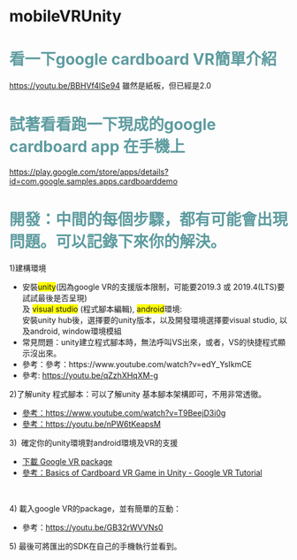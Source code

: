 # mobileVRUnity
<!-- #######  YAY, I AM THE SOURCE EDITOR! #########-->
<h1 style="color: #5e9ca0;">看一下google cardboard VR簡單介紹</h1>
<p><a href="https://youtu.be/BBHVf4lSe94">https://youtu.be/BBHVf4lSe94</a> 雖然是紙板，但已經是2.0</p>
<h1 style="color: #5e9ca0;">試著看看跑一下現成的google cardboard app 在手機上</h1>
<p><a href="https://play.google.com/store/apps/details?id=com.google.samples.apps.cardboarddemo">https://play.google.com/store/apps/details?id=com.google.samples.apps.cardboarddemo</a>&nbsp;</p>
<h1 style="color: #5e9ca0;">開發：中間的每個步驟，都有可能會出現問題。可以記錄下來你的解決。</h1>
<p>1)建構環境</p>
<ul>
<li>安裝<span style="background-color: #ffff00;">unity</span>(因為google VR的支援版本限制，可能要2019.3 或 2019.4(LTS)要試試最後是否呈現) <br />及 <span style="background-color: #ffff00;">visual studio</span> (程式腳本編輯), <span style="background-color: #ffff00;">android</span>環境: <br />安裝unity hub後，選擇要的unity版本，以及開發環境選擇要visual studio, 以及android, window環境模組</li>
<li>常見問題：unity建立程式腳本時，無法呼叫VS出來，或者，VS的快捷程式顯示沒出來。</li>
<li>參考：參考：https://www.youtube.com/watch?v=edY_YsIkmCE&nbsp;</li>
<li>參考: <a href="https://youtu.be/qZzhXHqXM-g">https://youtu.be/qZzhXHqXM-g</a>&nbsp;</li>
</ul>
<p>2)了解unity 程式腳本：可以了解unity 基本腳本架構即可，不用非常透徹。</p>
<ul>
<li><a href="https://www.youtube.com/watch?v=T9BeejD3i0g">參考：https://www.youtube.com/watch?v=T9BeejD3i0g</a></li>
<li><a href="https://youtu.be/nPW6tKeapsM">參考：https://youtu.be/nPW6tKeapsM</a></li>
</ul>
<p>3)&nbsp; 確定你的unity環境對android環境及VR的支援</p>
<ul>
 <li><a href="https://github.com/googlevr/gvr-unity-sdk/releases">下載 Google VR package</a>&nbsp;</li>
<li><a href="https://youtu.be/lU1XBhk9NCI">參考：Basics of Cardboard VR Game in Unity - Google VR Tutorial</a>&nbsp;</li>
</ul>
<p>&nbsp;</p>
<p>4) 載入google VR的package，並有簡單的互動：</p>
<ul>
<li>參考：<a href="https://youtu.be/GB32rWVVNs0">https://youtu.be/GB32rWVVNs0</a>&nbsp;</li>
</ul>
<p>5) 最後可將匯出的SDK在自己的手機執行並看到。</p>
<p>&nbsp;</p>
<p><strong>&nbsp;</strong></p>
    
    
